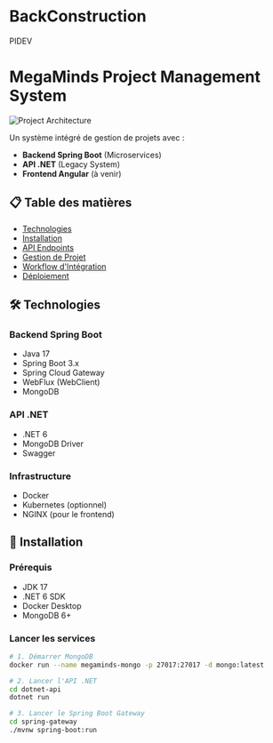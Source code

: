 # BackConstruction
PIDEV
# MegaMinds Project Management System

![Project Architecture](docs/architecture.png) <!-- Optionnel: Ajouter un diagramme -->

Un système intégré de gestion de projets avec :
- **Backend Spring Boot** (Microservices)
- **API .NET** (Legacy System)
- **Frontend Angular** (à venir)

## 📋 Table des matières
- [Technologies](#-technologies)
- [Installation](#-installation)
- [API Endpoints](#-api-endpoints)
- [Gestion de Projet](#-gestion-de-projet)
- [Workflow d'Intégration](#-workflow-dintégration)
- [Déploiement](#-déploiement)

## 🛠 Technologies

### Backend Spring Boot
- Java 17
- Spring Boot 3.x
- Spring Cloud Gateway
- WebFlux (WebClient)
- MongoDB

### API .NET
- .NET 6
- MongoDB Driver
- Swagger

### Infrastructure
- Docker
- Kubernetes (optionnel)
- NGINX (pour le frontend)

## 🚀 Installation

### Prérequis
- JDK 17
- .NET 6 SDK
- Docker Desktop
- MongoDB 6+

### Lancer les services
```bash
# 1. Démarrer MongoDB
docker run --name megaminds-mongo -p 27017:27017 -d mongo:latest

# 2. Lancer l'API .NET
cd dotnet-api
dotnet run

# 3. Lancer le Spring Boot Gateway
cd spring-gateway
./mvnw spring-boot:run
